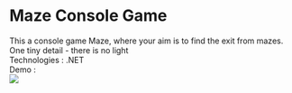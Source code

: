 # Maze Console Game
This a console game Maze, where your aim is to find the exit from mazes. One tiny detail - there is no light <br/>
Technologies : .NET <br/>
Demo :<br/> <img src="https://github.com/tripolkaandrey/Maze-OOP/blob/master/Maze%20Demo.gif"></img>
